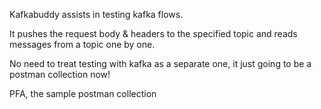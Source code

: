 Kafkabuddy assists in testing kafka flows.

It pushes the request body & headers to the specified topic and reads messages from a topic one by one.

No need to treat testing with kafka as a separate one, it just going to be a postman collection now!

PFA, the sample postman collection